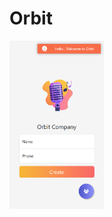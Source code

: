 # Orbit

<img src="https://github.com/chamarasab/Orbit/blob/master/screenshots/localhost_orbit_(iPhone%20SE).png" width=30%/>
